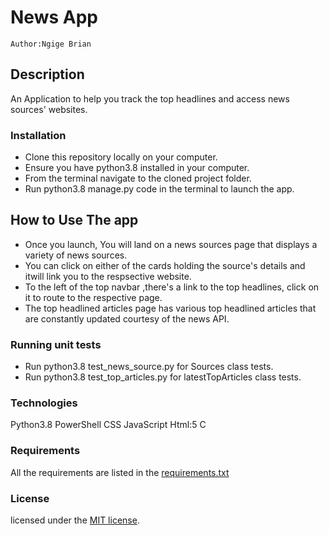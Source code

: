 # News App

    Author:Ngige Brian

## Description

An Application to help you track the top headlines and access news sources' websites.

### Installation

* Clone this repository locally on your computer.
* Ensure you have python3.8 installed in your computer.
* From the terminal navigate to the cloned project folder.
* Run python3.8 manage.py code in the terminal to launch the app.

## How to Use The app

* Once you launch, You will land on a news sources page that displays  a variety of news sources.  
* You can click on either of the cards holding the source's details and itwill link you to the respsective website.
* To the left of the top navbar ,there's a link to the top headlines, click on it to route to the respective page.
* The top headlined articles page has various top headlined articles that are constantly updated courtesy of the news API.

### Running unit tests

* Run python3.8 test_news_source.py for Sources class tests.
* Run python3.8 test_top_articles.py for latestTopArticles class tests.

### Technologies

Python3.8
PowerShell
CSS
JavaScript
Html:5
C

### Requirements

All the requirements are listed in the [requirements.txt](requirements.txt)

### License

licensed under the [MIT license](LICENSE).
